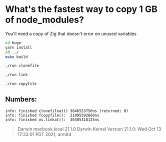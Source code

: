 # What's the fastest way to copy 1 GB of node_modules?

You'll need a copy of Zig that doesn't error on unused variables

```bash
cd huge
yarn install
cd ../
make build
```

```bash
./run clonefile
```

```bash
./run link
```

```bash
./run copyfile
```

## Numbers:

```
info: finished clonefileat() 3046553750ns (returned: 0)
info: finished fcopyfile():  21995592666ns
info: finished os.linkat():  30305318125ns
```

> Darwin macbook.local 21.1.0 Darwin Kernel Version 21.1.0: Wed Oct 13 17:33:01 PDT 2021; arm64

